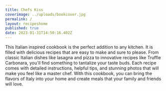 ```yaml
---
title: Chefs Kiss
coverimage: ../uploads/bookcover.jpg
permalink: /
layout: recipeshome
published: true
date: 2023-01-31T14:50:16.402Z
---
```

This Italian inspired cookbook is the perfect addition to any kitchen. It is filled with delicious recipes that are easy to make and sure to please. From classic Italian dishes like lasagna and pizza to innovative recipes like Truffle Carbonara, you'll find something to tantalize your taste buds. Each recipe comes with detailed instructions, helpful tips, and stunning photos that will make you feel like a master chef. With this cookbook, you can bring the flavors of Italy into your home and create meals that your family and friends will love.